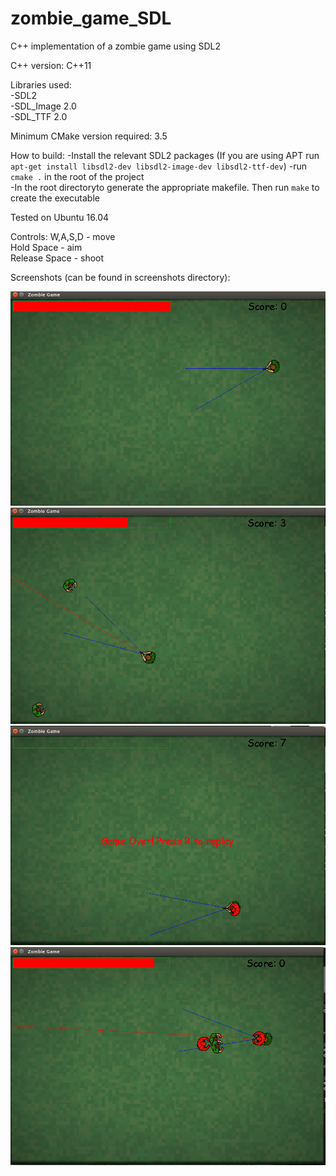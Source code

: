 # zombie_game_SDL
C++ implementation of a zombie game using SDL2

C++ version: C++11

Libraries used:  
-SDL2  
-SDL_Image 2.0  
-SDL_TTF 2.0

Minimum CMake version required: 3.5

How to build: 
-Install the relevant SDL2 packages (If you are using APT run ```apt-get install libsdl2-dev libsdl2-image-dev libsdl2-ttf-dev```)       -run ```cmake .```  in the root of the project  
-In the root directoryto generate the appropriate makefile. Then run ```make``` to create the executable

Tested on Ubuntu 16.04

Controls:
W,A,S,D - move  
Hold Space - aim  
Release Space - shoot  

Screenshots (can be found in screenshots directory):

![Alt text](/screenshots/screenshot1.png?raw=true)
![Alt text](/screenshots/screenshot2.png?raw=true)
![Alt text](/screenshots/screenshot3.png?raw=true)
![Alt text](/screenshots/screenshot4.png?raw=true)

